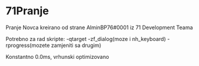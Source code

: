 # 71Pranje
Pranje Novca kreirano od strane AlminBP76#0001 iz 71 Development Teama


Potrebno za rad skripte:
-qtarget
-zf_dialog(moze i nh_keyboard)
-rprogress(mozete zamjeniti sa drugim)


Konstantno 0.0ms, vrhunski optimizovano
